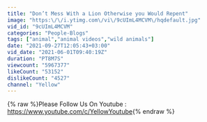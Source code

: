 ```yaml
---
title: "Don’t Mess With a Lion Otherwise you Would Repent"
image: "https:\/\/i.ytimg.com\/vi\/9cUImL4MCVM\/hqdefault.jpg"
vid_id: "9cUImL4MCVM"
categories: "People-Blogs"
tags: ["animal","animal videos","wild animals"]
date: "2021-09-27T12:05:43+03:00"
vid_date: "2021-06-01T09:40:19Z"
duration: "PT8M7S"
viewcount: "5967377"
likeCount: "53152"
dislikeCount: "4527"
channel: "Yellow"
---
```

{% raw %}Please Follow Us On Youtube : <a rel="nofollow" target="blank" href="https://www.youtube.com/c/YellowYoutube">https://www.youtube.com/c/YellowYoutube</a>{% endraw %}
